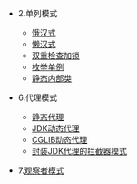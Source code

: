 * 2.单列模式
   * [饿汉式](https://github.com/21karat/java/blob/master/src/main/java/com/karat/cn/designpatterns/singleton/EagerSingleton.java)
   * [懒汉式](https://github.com/21karat/java/blob/master/src/main/java/com/karat/cn/designpatterns/singleton/LazySingleton.java)
   * [双重检查加锁](https://github.com/21karat/java/blob/master/src/main/java/com/karat/cn/designpatterns/singleton/Singleton.java)
   * [枚举单例](https://github.com/21karat/java/blob/master/src/main/java/com/karat/cn/designpatterns/enumsingleton/EnumSingleton.java)
   * [静态内部类](https://github.com/21karat/java/blob/master/src/main/java/com/karat/cn/designpatterns/singleton/A.java)

* 6.代理模式
   * [静态代理](https://github.com/21karat/java/tree/master/src/main/java/com/karat/cn/design/proxy/staticpro)
   * [JDK动态代理](https://github.com/21karat/java/tree/master/src/main/java/com/karat/cn/design/proxy/jdk)
   * [CGLIB动态代理](https://github.com/21karat/java/tree/master/src/main/java/com/karat/cn/design/proxy/cglib)
   * [封装JDK代理的拦截器模式](https://github.com/21karat/java/tree/master/src/main/java/com/karat/cn/design/proxy/interceptor)
* 7.[观察者模式](https://github.com/21karat/java/tree/master/src/main/java/com/karat/cn/design/observer)
